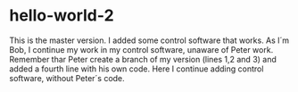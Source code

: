 # hello-world-2
This is the master version.
I added some control software that works.
As I´m Bob, I continue my work in my control software, unaware of Peter work. Remember thar Peter create a branch of my version (lines 1,2 and 3) and added a fourth line with his own code.
Here I continue adding control software, without Peter´s code. 
